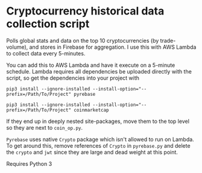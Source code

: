 # Cryptocurrency historical data collection script

Polls global stats and data on the top 10 cryptocurrencies (by trade-volume), and stores in Firebase for aggregation. I use this with AWS Lambda to collect data every 5-minutes.

You can add this to AWS Lambda and have it execute on a 5-minute schedule. Lambda requires all dependencies be uploaded directly with the script, so get the dependencies into your project with 

`pip3 install --ignore-installed --install-option="--prefix=/Path/To/Project" pyrebase`

`pip3 install --ignore-installed --install-option="--prefix=/Path/To/Project" coinmarketcap`

If they end up in deeply nested site-packages, move them to the top level so they are next to `coin_op.py`.

`Pyrebase` uses native `Crypto` package which isn't allowed to run on Lambda. To get around this, remove references of `Crypto` in `pyrebase.py` and delete the `crypto` and `jwt` since they are large and dead weight at this point.

Requires Python 3
